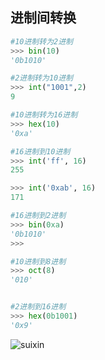 ## 进制间转换
```py
#10进制转为2进制
>>> bin(10)
'0b1010'

#2进制转为10进制
>>> int("1001",2)
9

#10进制转为16进制
>>> hex(10)
'0xa'

#16进制到10进制
>>> int('ff', 16)
255

>>> int('0xab', 16)
171

#16进制到2进制
>>> bin(0xa)
'0b1010'
>>>

#10进制到8进制
>>> oct(8)
'010'


#2进制到16进制
>>> hex(0b1001)
'0x9'
```

![suixin](http://ox376n2jk.bkt.clouddn.com/%E8%BF%9B%E5%88%B6.jpg)